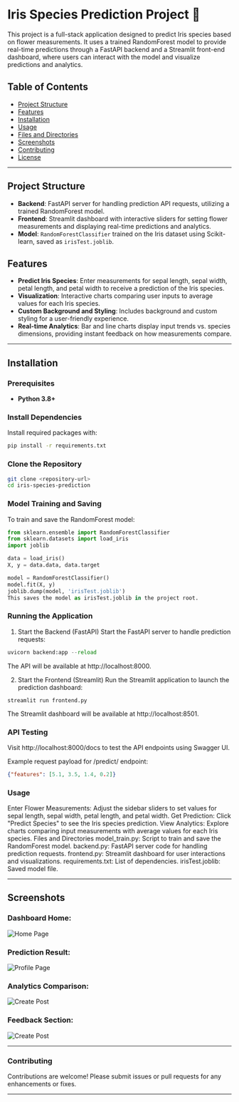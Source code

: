# Iris Species Prediction Project 🌸

This project is a full-stack application designed to predict Iris species based on flower measurements. It uses a trained RandomForest model to provide real-time predictions through a FastAPI backend and a Streamlit front-end dashboard, where users can interact with the model and visualize predictions and analytics.

## Table of Contents

- [Project Structure](#project-structure)
- [Features](#features)
- [Installation](#installation)
- [Usage](#usage)
- [Files and Directories](#files-and-directories)
- [Screenshots](#screenshots)
- [Contributing](#contributing)
- [License](#license)

---

## Project Structure

- **Backend**: FastAPI server for handling prediction API requests, utilizing a trained RandomForest model.
- **Frontend**: Streamlit dashboard with interactive sliders for setting flower measurements and displaying real-time predictions and analytics.
- **Model**: `RandomForestClassifier` trained on the Iris dataset using Scikit-learn, saved as `irisTest.joblib`.

## Features

- **Predict Iris Species**: Enter measurements for sepal length, sepal width, petal length, and petal width to receive a prediction of the Iris species.
- **Visualization**: Interactive charts comparing user inputs to average values for each Iris species.
- **Custom Background and Styling**: Includes background and custom styling for a user-friendly experience.
- **Real-time Analytics**: Bar and line charts display input trends vs. species dimensions, providing instant feedback on how measurements compare.

---

## Installation

### Prerequisites

- **Python 3.8+**

### Install Dependencies

Install required packages with:
```bash
pip install -r requirements.txt
```

### Clone the Repository
```bash
git clone <repository-url>
cd iris-species-prediction
```
### Model Training and Saving
To train and save the RandomForest model:

```python
from sklearn.ensemble import RandomForestClassifier
from sklearn.datasets import load_iris
import joblib

data = load_iris()
X, y = data.data, data.target

model = RandomForestClassifier()
model.fit(X, y)
joblib.dump(model, 'irisTest.joblib')
This saves the model as irisTest.joblib in the project root.
```

### Running the Application
1. Start the Backend (FastAPI)
Start the FastAPI server to handle prediction requests:
```python
uvicorn backend:app --reload
```
The API will be available at http://localhost:8000.

2. Start the Frontend (Streamlit)
Run the Streamlit application to launch the prediction dashboard:

```puyhon
streamlit run frontend.py
```
The Streamlit dashboard will be available at http://localhost:8501.

### API Testing
Visit http://localhost:8000/docs to test the API endpoints using Swagger UI.

Example request payload for /predict/ endpoint:

```json
{"features": [5.1, 3.5, 1.4, 0.2]}
```
### Usage
Enter Flower Measurements: Adjust the sidebar sliders to set values for sepal length, sepal width, petal length, and petal width.
Get Prediction: Click "Predict Species" to see the Iris species prediction.
View Analytics: Explore charts comparing input measurements with average values for each Iris species.
Files and Directories
model_train.py: Script to train and save the RandomForest model.
backend.py: FastAPI server code for handling prediction requests.
frontend.py: Streamlit dashboard for user interactions and visualizations.
requirements.txt: List of dependencies.
irisTest.joblib: Saved model file.

---

## Screenshots

### Dashboard Home:

![Home Page](https://github.com/user-attachments/assets/e97209e7-f7e9-41b7-8387-a51ccd34c1c0)


### Prediction Result:

![Profile Page](https://github.com/user-attachments/assets/6b187543-ef1e-4d29-9d0f-3833a2e3e536)


### Analytics Comparison:

![Create Post](https://github.com/user-attachments/assets/68fda79c-d46a-4b85-9217-38715348b9d4)


### Feedback Section:

![Create Post](https://github.com/user-attachments/assets/68fda79c-d46a-4b85-9217-38715348b9d4)


---

### Contributing
Contributions are welcome! Please submit issues or pull requests for any enhancements or fixes.

---

